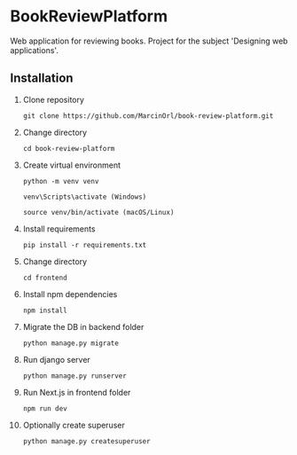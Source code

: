 # BookReviewPlatform
Web application for reviewing books. Project for the subject 'Designing web applications'.

## Installation

1. Clone repository
   
    `git clone https://github.com/MarcinOrl/book-review-platform.git`
   
3. Change directory
   
    `cd book-review-platform`
   
3. Create virtual environment
   
    `python -m venv venv`
   
    `venv\Scripts\activate (Windows)`
   
    `source venv/bin/activate (macOS/Linux)`
   
4. Install requirements
   
    `pip install -r requirements.txt`

5. Change directory
   
    `cd frontend`
   
6. Install npm dependencies
    
    `npm install`

7. Migrate the DB in backend folder

    `python manage.py migrate`
   
8. Run django server

    `python manage.py runserver`

9. Run Next.js in frontend folder

    `npm run dev`

10. Optionally create superuser

    `python manage.py createsuperuser`
